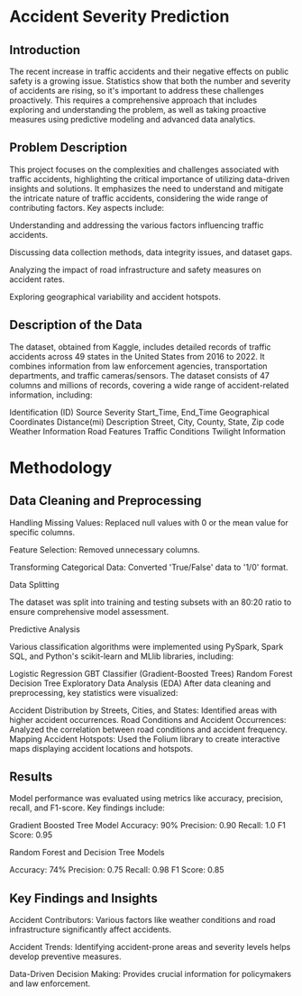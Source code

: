 # Accident Severity Prediction 
## Introduction
The recent increase in traffic accidents and their negative effects on public safety is a growing issue. Statistics show that both the number and severity of accidents are rising, so it's important to address these challenges proactively. This requires a comprehensive approach that includes exploring and understanding the problem, as well as taking proactive measures using predictive modeling and advanced data analytics.

## Problem Description
This project focuses on the complexities and challenges associated with traffic accidents, highlighting the critical importance of utilizing data-driven insights and solutions. It emphasizes the need to understand and mitigate the intricate nature of traffic accidents, considering the wide range of contributing factors. Key aspects include:

Understanding and addressing the various factors influencing traffic accidents.

Discussing data collection methods, data integrity issues, and dataset gaps.

Analyzing the impact of road infrastructure and safety measures on accident rates.

Exploring geographical variability and accident hotspots.

## Description of the Data
The dataset, obtained from Kaggle, includes detailed records of traffic accidents across 49 states in the United States from 2016 to 2022. It combines information from law enforcement agencies, transportation departments, and traffic cameras/sensors. The dataset consists of 47 columns and millions of records, covering a wide range of accident-related information, including:

Identification (ID)
Source
Severity
Start_Time, End_Time
Geographical Coordinates
Distance(mi)
Description
Street, City, County, State, Zip code
Weather Information
Road Features
Traffic Conditions
Twilight Information
# Methodology
## Data Cleaning and Preprocessing
Handling Missing Values: Replaced null values with 0 or the mean value for specific columns.

Feature Selection: Removed unnecessary columns.

Transforming Categorical Data: Converted 'True/False' data to '1/0' format.

Data Splitting

The dataset was split into training and testing subsets with an 80:20 ratio to ensure comprehensive model assessment.


Predictive Analysis

Various classification algorithms were implemented using PySpark, Spark SQL, and Python's scikit-learn and MLlib libraries, including:

Logistic Regression
GBT Classifier (Gradient-Boosted Trees)
Random Forest
Decision Tree
Exploratory Data Analysis (EDA)
After data cleaning and preprocessing, key statistics were visualized:

Accident Distribution by Streets, Cities, and States: Identified areas with higher accident occurrences.
Road Conditions and Accident Occurrences: Analyzed the correlation between road conditions and accident frequency.
Mapping Accident Hotspots: Used the Folium library to create interactive maps displaying accident locations and hotspots.
## Results
Model performance was evaluated using metrics like accuracy, precision, recall, and F1-score. Key findings include:

Gradient Boosted Tree Model
Accuracy: 90%
Precision: 0.90
Recall: 1.0
F1 Score: 0.95

Random Forest and Decision Tree Models

Accuracy: 74%
Precision: 0.75
Recall: 0.98
F1 Score: 0.85

## Key Findings and Insights
Accident Contributors: Various factors like weather conditions and road infrastructure significantly affect accidents.

Accident Trends: Identifying accident-prone areas and severity levels helps develop preventive measures.

Data-Driven Decision Making: Provides crucial information for policymakers and law enforcement.

